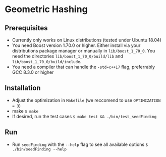 # Geometric Hashing

## Prerequisites
* Currently only works on Linux distributions (tested under Ubuntu 18.04)
* You need Boost version 1.70.0 or higher. Either install via your distributions package manager or manually in `lib/boost_1_70_0`. You need the directories `lib/boost_1_70_0/build/lib` and `lib/boost_1_70_0/build/include`.
* You need a compiler that can handle the `-std=c++17` flag, preferrably GCC 8.3.0 or higher

## Installation
* Adjust the optimization in `Makefile` (we reccomend to use `OPTIMIZATION = 3`)
* make
```$ make```
* If desired, run the test cases
```$ make test && ./bin/test_seedFinding```

## Run
* Run `seedFinding` with the `--help` flag to see all available options
```$ ./bin/seedFinding --help```
